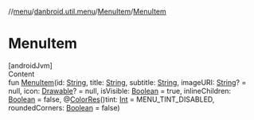 //[menu](../../index.md)/[danbroid.util.menu](../index.md)/[MenuItem](index.md)/[MenuItem](-menu-item.md)



# MenuItem  
[androidJvm]  
Content  
fun [MenuItem](-menu-item.md)(id: [String](https://kotlinlang.org/api/latest/jvm/stdlib/kotlin/-string/index.html), title: [String](https://kotlinlang.org/api/latest/jvm/stdlib/kotlin/-string/index.html), subtitle: [String](https://kotlinlang.org/api/latest/jvm/stdlib/kotlin/-string/index.html), imageURI: [String](https://kotlinlang.org/api/latest/jvm/stdlib/kotlin/-string/index.html)? = null, icon: [Drawable](https://developer.android.com/reference/kotlin/android/graphics/drawable/Drawable.html)? = null, isVisible: [Boolean](https://kotlinlang.org/api/latest/jvm/stdlib/kotlin/-boolean/index.html) = true, inlineChildren: [Boolean](https://kotlinlang.org/api/latest/jvm/stdlib/kotlin/-boolean/index.html) = false, @[ColorRes](https://developer.android.com/reference/kotlin/androidx/annotation/ColorRes.html)()tint: [Int](https://kotlinlang.org/api/latest/jvm/stdlib/kotlin/-int/index.html) = MENU_TINT_DISABLED, roundedCorners: [Boolean](https://kotlinlang.org/api/latest/jvm/stdlib/kotlin/-boolean/index.html) = false)  



